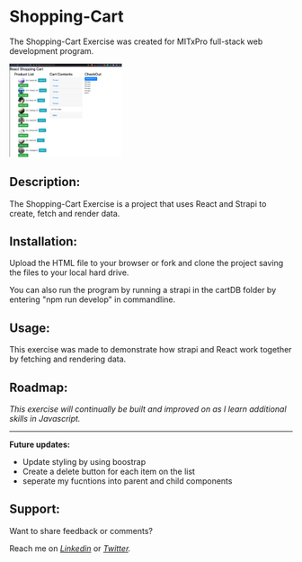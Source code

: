 # Shopping-Cart
The Shopping-Cart Exercise was created for MITxPro full-stack web development program. </br>

<!-- <a href="https://foreverphoenix21.github.io/Shopping-Cart/"> -->
  <img src="Shopping-cart.png" alt="Shopping-Cart link" width="200" /> </a>

## Description:

<p> The Shopping-Cart Exercise is a project that uses React and Strapi to create, fetch and render data. </p>

## Installation:

<p> Upload the HTML file to your browser or fork and clone the project saving the files to your local hard drive. </p> 
<p>You can also run the program by running a strapi in the cartDB folder by entering "npm run develop" in commandline. </P>

## Usage:

<p> This exercise was made to demonstrate how strapi and React work together by fetching and rendering data.</p>

## Roadmap:

*<p> This exercise will continually be built and improved on as I learn additional skills in Javascript. </p>*

***

**<p> Future updates: </p>**
- Update styling by using boostrap
- Create a delete button for each item on the list 
- seperate my fucntions into parent and child components

## Support:

<p> Want to share feedback or comments?</p>

<p> 
  
  Reach me on *[Linkedin](https://www.linkedin.com/in/derek-diaz/)* or *[Twitter](https://twitter.com/diazcsu).*
  
</p>
